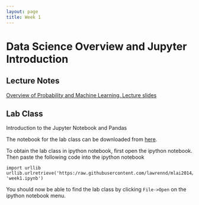```yaml
---
layout: page
title: Week 1
---
```


Data Science Overview and Jupyter Introduction
==============================================

Lecture Notes
-------------

[Overview of Probability and Machine Learning. Lecture slides](./assets/w1_probability.pdf)

Lab Class
---------

Introduction to the Jupyter Notebook and Pandas

The notebook for the lab class can be downloaded from
[here](http:/nbviewer.ipython.org/github/lawrennd/mlai2014/blob/master/week1.ipynb).

To obtain the lab class in ipython notebook, first open the ipython
notebook. Then paste the following code into the ipython notebook

    import urllib
    urllib.urlretrieve('https:/raw.githubusercontent.com/lawrennd/mlai2014/master/week1.ipynb', 'week1.ipynb')

You should now be able to find the lab class by clicking `File->Open` on
the ipython notebook menu.

